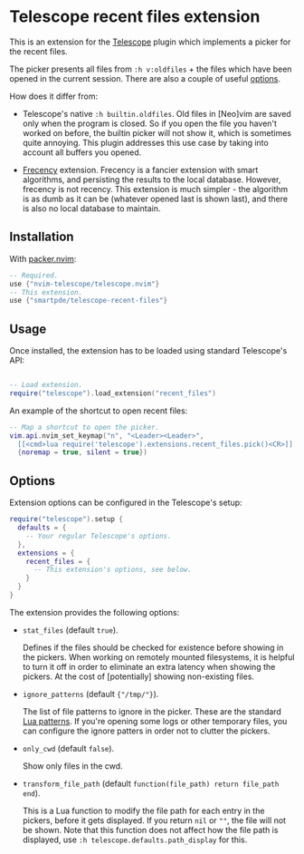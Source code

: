 # Telescope recent files extension

This is an extension for the [Telescope](https://github.com/nvim-telescope/telescope.nvim)
plugin which implements a picker for the recent files.

The picker presents all files from `:h v:oldfiles` + the files which have been opened
in the current session. There are also a couple of useful [options](#options).

How does it differ from:

- Telescope's native `:h builtin.oldfiles`. Old files in [Neo]vim are saved only
  when the program is closed. So if you open the file you haven't worked on before,
  the builtin picker will not show it, which is sometimes quite annoying. This
  plugin addresses this use case by taking into account all buffers you opened.

- [Frecency](https://github.com/nvim-telescope/telescope-frecency.nvim) extension.
  Frecency is a fancier extension with smart algorithms, and persisting the results
  to the local database. However, frecency is not recency. This extension is much
  simpler - the algorithm is as dumb as it can be (whatever opened last is shown last),
  and there is also no local database to maintain.

## Installation

With [packer.nvim](https://github.com/wbthomason/packer.nvim):

```lua
-- Required.
use {"nvim-telescope/telescope.nvim"}
-- This extension.
use {"smartpde/telescope-recent-files"}
```

## Usage

Once installed, the extension has to be loaded using standard Telescope's API:

```lua

-- Load extension.
require("telescope").load_extension("recent_files")
```

An example of the shortcut to open recent files:

```lua
-- Map a shortcut to open the picker.
vim.api.nvim_set_keymap("n", "<Leader><Leader>",
  [[<cmd>lua require('telescope').extensions.recent_files.pick()<CR>]],
  {noremap = true, silent = true})
```

## Options

Extension options can be configured in the Telescope's setup:

```lua
require("telescope").setup {
  defaults = {
    -- Your regular Telescope's options.
  },
  extensions = {
    recent_files = {
      -- This extension's options, see below.
    }
  }
}
```

The extension provides the following options:

- `stat_files` (default `true`).

  Defines if the files should be checked for existence before showing in the pickers.
  When working on remotely mounted filesystems, it is helpful to turn it off in
  order to eliminate an extra latency when showing the pickers. At the cost of
  [potentially] showing non-existing files.

- `ignore_patterns` (default `{"/tmp/"}`).

  The list of file patterns to ignore in the picker. These are the standard [Lua patterns](https://www.lua.org/pil/20.2.html).
  If you're opening some logs or other temporary files, you can configure the ignore
  patters in order not to clutter the pickers.

- `only_cwd` (default `false`).

  Show only files in the cwd.

- `transform_file_path` (default `function(file_path) return file_path end`).

  This is a Lua function to modify the file path for each entry in the pickers,
  before it gets displayed. If you return `nil` or `""`, the file will not be shown.
  Note that this function does not affect how the file path is displayed, use
  `:h telescope.defaults.path_display` for this.

